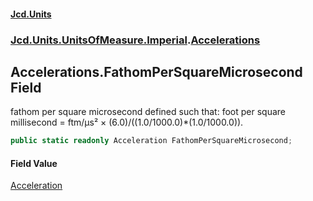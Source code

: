 #### [Jcd.Units](index.md 'index')
### [Jcd.Units.UnitsOfMeasure.Imperial](Jcd.Units.UnitsOfMeasure.Imperial.md 'Jcd.Units.UnitsOfMeasure.Imperial').[Accelerations](Accelerations.md 'Jcd.Units.UnitsOfMeasure.Imperial.Accelerations')

## Accelerations.FathomPerSquareMicrosecond Field

fathom per square microsecond defined such that: foot per square millisecond = ftm/μs² × (6.0)/((1.0/1000.0)*(1.0/1000.0)).

```csharp
public static readonly Acceleration FathomPerSquareMicrosecond;
```

#### Field Value
[Acceleration](Acceleration.md 'Jcd.Units.UnitTypes.Acceleration')
